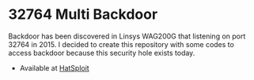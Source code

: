 # 32764 Multi Backdoor

Backdoor has been discovered in Linsys WAG200G that listening on port 32764 in 2015. I decided to create this repository with some codes to access backdoor because this security hole exists today.

* Available at [HatSploit](https://github.com/EntySec/HatSploit/blob/main/hatsploit/modules/exploit/linux/generic/32764_credentials_disclosure.py)
